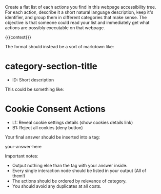 Create a flat list of each actions you find in this webpage accessibility tree. For each action, describe it a short natural language description, keep it's identifier, and group them in different categories that make sense. The objective is that someone could read your list and immediately get what actions are possibly executable on that webpage.

{{{context}}}

The format should instead be a sort of markdown like:

# category-section-title
* ID: Short description

This could be something like:

# Cookie Consent Actions
* L1: Reveal cookie settings details (show cookies details link)
* B1: Reject all cookies (deny button)

Your final answer should be inserted into a <action-listing/> tag:

<action-listing>
your-answer-here
</action-listing>

Important notes:
- Output nothing else than the <action-listing/> tag with your answer inside.
- Every single interaction node should be listed in your output (All of them!)
- The actions should be ordered by relevance of category.
- You should avoid any duplicates at all costs.
